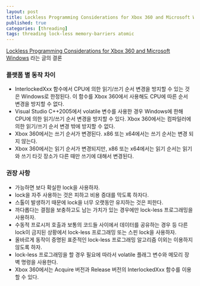 ```yaml
---
layout: post
title: Lockless Programming Considerations for Xbox 360 and Microsoft Windows
published: true
categories: [threading]
tags: threading lock-less memory-barriers atomic
---
```

[Lockless Programming Considerations for Xbox 360 and Microsoft Windows](https://msdn.microsoft.com/ko-kr/library/ee418650(v=vs.85).aspx)  
라는 글의 결론  
  
### 플랫폼 별 동작 차이
* InterlockedXxx 함수에서 CPU에 의한 읽기/쓰기 순서 변경을 방지할 수 있는 것은 Windows로 한정된다. 이 함수를 Xbox 360에서 사용해도 CPU에 따른 순서 변경을 방지할 수 없다.  
* Visual Studio C++2005에서 volatile 변수를 사용한 경우 Windows에 한해 CPU에 의한 읽기/쓰기 순서 변경을 방지할 수 있다. Xbox 360에서는 컴파일러에 의한 읽기/쓰기 순서 변경 밖에 방지할 수 없다.
* Xbox 360에서는 쓰기 순서가 변경된다. x86 또는 x64에서는 쓰기 순서는 변경 되지 않는다.
* Xbox 360에서는 읽기 순서가 변경되지만, x86 또는 x64에서는 읽기 순서는 읽기와 쓰기 타깃 장소가 다른 때만 쓰기에 대해서 변경된다.
  
  
### 권장 사항
* 가능하면 보다 확실한 lock을 사용하자.
* lock을 자주 사용하는 것은 피하고 비용 증대를 막도록 하자다.
* 스톨이 발생하기 때문에 lock을 너무 오랫동안 유지하는 것은 피한다.
* 까다롭다는 결점을 보충하고도 남는 가치가 있는 경우에만 lock-less 프로그래밍을 사용하자.
* 수동적 프로시저 호출과 보통의 코드들 사이에서 데이터를 공유하는 경우 등 다른 lock이 금지된 상황에서 lock-less 프로그래밍 또는 스핀 lock을 사용하자.
* 올바르게 동작이 증명된 표준적인 lock-less 프로그래밍 알고리즘 이외는 이용하지 않도록 하자.
* lock-less 프로그래밍을 할 경우 필요에 따라서 volatile 플래그 변수와 메모리 장벽 명령을 사용한다.
* Xbox 360에서는 Acquire 버전과 Release 버전의 InterlockedXxx 함수를 이용할 수 있다.